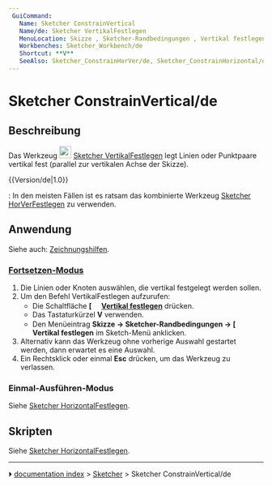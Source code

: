 ```yaml
---
 GuiCommand:
   Name: Sketcher ConstrainVertical
   Name/de: Sketcher VertikalFestlegen
   MenuLocation: Skizze , Sketcher-Randbedingungen , Vertikal festlegen
   Workbenches: Sketcher_Workbench/de
   Shortcut: **V**
   SeeAlso: Sketcher_ConstrainHorVer/de, Sketcher_ConstrainHorizontal/de
---
```


# Sketcher ConstrainVertical/de



## Beschreibung

Das Werkzeug <img alt="" src=images/Sketcher_ConstrainVertical.svg  style="width:24px;"> [Sketcher VertikalFestlegen](Sketcher_ConstrainVertical/de.md) legt Linien oder Punktpaare vertikal fest (parallel zur vertikalen Achse der Skizze).


{{Version/de|1.0}}

: In den meisten Fällen ist es ratsam das kombinierte Werkzeug [Sketcher HorVerFestlegen](Sketcher_ConstrainHorVer/de.md) zu verwenden.



## Anwendung

Siehe auch: [Zeichnungshilfen](Sketcher_Workbench/de#Zeichnungshilfen.md).



### [Fortsetzen-Modus](Sketcher_Workbench/de#Fortsetzen-Modi.md) 

1.  Die Linien oder Knoten auswählen, die vertikal festgelegt werden sollen.
2.  Um den Befehl VertikalFestlegen aufzurufen:
    -   Die Schaltfläche **[<img src=images/Sketcher_ConstrainVertical.svg style="width:16px"> [Vertikal festlegen](Sketcher_ConstrainVertical/de.md)** drücken.
    -   Das Tastaturkürzel **V** verwenden.
    -   Den Menüeintrag **Skizze → Sketcher-Randbedingungen → [<img src=images/Sketcher_ConstrainVertical.svg style="width:16px"> Vertikal festlegen** im Sketch-Menü anklicken.
3.  Alternativ kann das Werkzeug ohne vorherige Auswahl gestartet werden, dann erwartet es eine Auswahl.
4.  Ein Rechtsklick oder einmal **Esc** drücken, um das Werkzeug zu verlassen.



### Einmal-Ausführen-Modus 

Siehe [Sketcher HorizontalFestlegen](Sketcher_ConstrainHorizontal/de#Einmal-Ausführen-Modus.md).



## Skripten

Siehe [Sketcher HorizontalFestlegen](Sketcher_ConstrainHorizontal/de#Skripten.md).



---
⏵ [documentation index](../README.md) > [Sketcher](Sketcher_Workbench.md) > Sketcher ConstrainVertical/de
